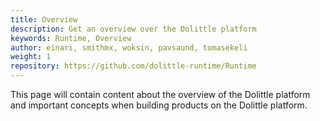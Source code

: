 ```yaml
---
title: Overview
description: Get an overview over the Dolittle platform
keywords: Runtime, Overview
author: einari, smithmx, woksin, pavsaund, tomasekeli
weight: 1
repository: https://github.com/dolittle-runtime/Runtime
---
```


This page will contain content about the overview of the Dolittle platform and important concepts when building products on the Dolittle platform.
